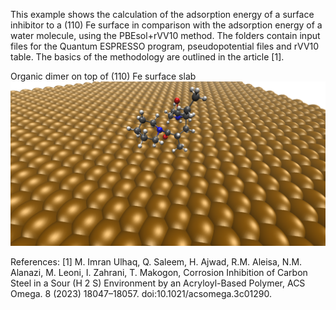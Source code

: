 This example shows the calculation of the adsorption energy of a surface inhibitor to a (110) Fe surface in comparison with the adsorption energy of a water molecule, using the PBEsol+rVV10 method. The folders contain input files for the Quantum ESPRESSO program, pseudopotential files and rVV10 table. The basics of the methodology are outlined in the article [1].

Organic dimer on top of (110) Fe surface slab
![alt text](https://github.com/mxm2/corrosion_inhibition/blob/main/1.bmp)
 
References:
[1]	M. Imran Ulhaq, Q. Saleem, H. Ajwad, R.M. Aleisa, N.M. Alanazi, M. Leoni, I. Zahrani, T. Makogon, Corrosion Inhibition of Carbon Steel in a Sour (H 2 S) Environment by an Acryloyl-Based Polymer, ACS Omega. 8 (2023) 18047–18057. doi:10.1021/acsomega.3c01290.


